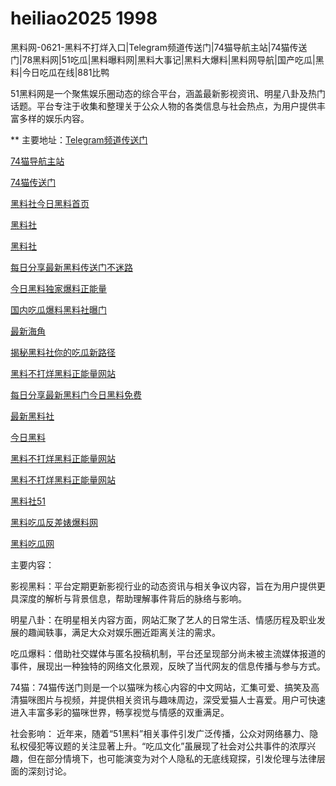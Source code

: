 # heiliao2025 1998
黑料网-0621-黑料不打烊入口|Telegram频道传送门|74猫导航主站|74猫传送门|78黑料网|51吃瓜|黑料曝料网|黑料大事记|黑料大爆料|黑料网导航|国产吃瓜|黑料|今日吃瓜在线|881比鸭

51黑料网是一个聚焦娱乐圈动态的综合平台，涵盖最新影视资讯、明星八卦及热门话题。平台专注于收集和整理关于公众人物的各类信息与社会热点，为用户提供丰富多样的娱乐内容。

** 主要地址：<a href="https://74mao.com/">Telegram频道传送门</a>

<a href="https://74mao.com/">74猫导航主站</a>

<a href="https://74mao.com/">74猫传送门</a>

<a href="https://hl434.pages.dev/">黑料社今日黑料首页</a>

<a href="https://hl435.pages.dev/">黑料社</a>

<a href="https://hl448.pages.dev/">黑料社</a>

<a href="https://hl437.pages.dev/">每日分享最新黑料传送门不迷路</a>

<a href="https://hl438.pages.dev/">今日黑料独家爆料正能量</a>

<a href="https://hl439.pages.dev/">国内吃瓜爆料黑料社曝门</a>

<a href="https://hl453.pages.dev/">最新海角</a>

<a href="https://hl442.pages.dev/">揭秘黑料社你的吃瓜新路径</a>

<a href="https://hl447.pages.dev/">黑料不打烊黑料正能量网站</a>

<a href="https://hl432.pages.dev/">每日分享最新黑料门今日黑料免费</a>

<a href="https://hl454.pages.dev/">最新黑料社</a>

<a href="https://hl443.pages.dev/">今日黑料</a>

<a href="https://hl452.pages.dev/">黑料不打烊黑料正能量网站</a>

<a href="https://hl444.pages.dev/">黑料不打烊黑料正能量网站</a>

<a href="https://hls-28.pages.dev/">黑料社51</a>

<a href="https://hl449.pages.dev/">黑料吃瓜反差婊爆料网</a>

<a href="https://hl450.pages.dev/">黑料吃瓜网</a>

主要内容：

影视黑料：平台定期更新影视行业的动态资讯与相关争议内容，旨在为用户提供更具深度的解析与背景信息，帮助理解事件背后的脉络与影响。

明星八卦：在明星相关内容方面，网站汇聚了艺人的日常生活、情感历程及职业发展的趣闻轶事，满足大众对娱乐圈近距离关注的需求。

吃瓜爆料：借助社交媒体与匿名投稿机制，平台还呈现部分尚未被主流媒体报道的事件，展现出一种独特的网络文化景观，反映了当代网友的信息传播与参与方式。

74猫：74猫传送门则是一个以猫咪为核心内容的中文网站，汇集可爱、搞笑及高清猫咪图片与视频，并提供相关资讯与趣味周边，深受爱猫人士喜爱。用户可快速进入丰富多彩的猫咪世界，畅享视觉与情感的双重满足。

社会影响：
近年来，随着“51黑料”相关事件引发广泛传播，公众对网络暴力、隐私权侵犯等议题的关注显著上升。“吃瓜文化”虽展现了社会对公共事件的浓厚兴趣，但在部分情境下，也可能演变为对个人隐私的无底线窥探，引发伦理与法律层面的深刻讨论。
